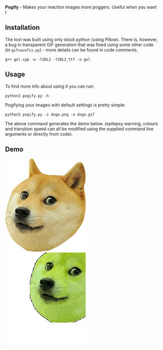 **Pogify** - Makes your reaction images more poggers. Useful when you want t

Installation
---------------------
The tool was built using only stock python (using Pillow). There is, however, a bug in transparent GIF generation that was fixed using some other code (in `gifsavefix.py`) - more details can be found in code comments.

 ```
 g++ gol.cpp -w -lSDL2 -lSDL2_ttf -o gol
 ```

Usage
---------------------
To find more info about using it you can run:

```
python3 pogify.py -h
```
Pogifying your images with default settings is pretty simple:

```
python3 pogify.py -i doge.png -o doge.gif
```
The above command generates the demo below. (epilepsy warning, colours and transition speed can all be modified using the supplied command line arguments or directly from code).

Demo
---------------------
<img src="doge.png"><img src="doge.gif">
